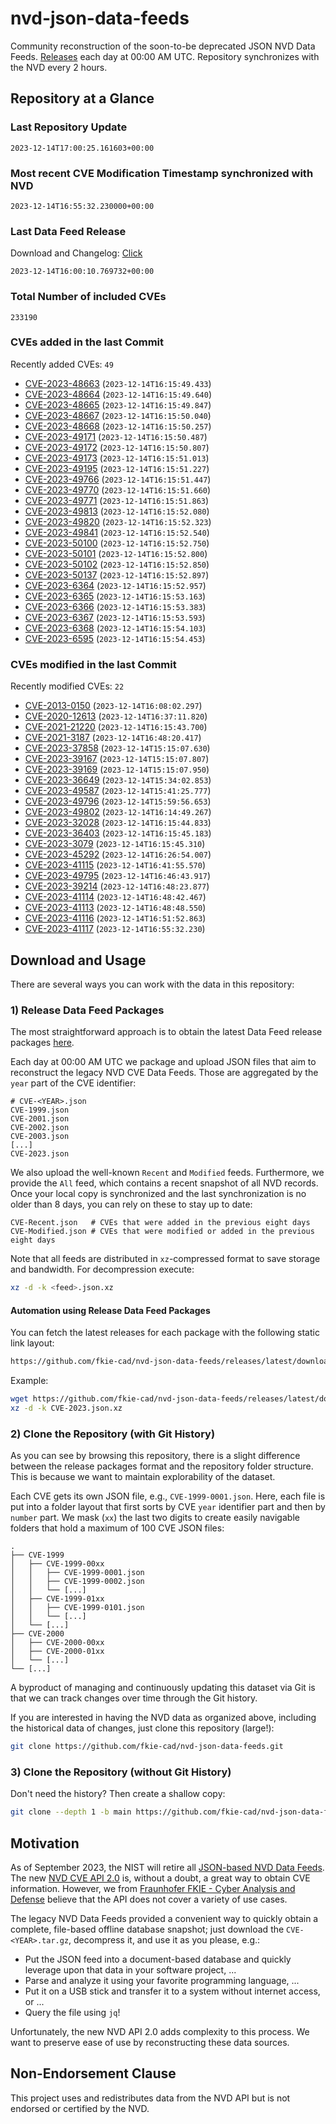# nvd-json-data-feeds

Community reconstruction of the soon-to-be deprecated JSON NVD Data Feeds. 
[Releases](https://github.com/fkie-cad/nvd-json-data-feeds/releases/latest) each day at 00:00 AM UTC.
Repository synchronizes with the NVD every 2 hours.

## Repository at a Glance

### Last Repository Update

```plain
2023-12-14T17:00:25.161603+00:00
```

### Most recent CVE Modification Timestamp synchronized with NVD

```plain
2023-12-14T16:55:32.230000+00:00
```

### Last Data Feed Release

Download and Changelog: [Click](https://github.com/fkie-cad/nvd-json-data-feeds/releases/latest)

```plain
2023-12-14T16:00:10.769732+00:00
```

### Total Number of included CVEs

```plain
233190
```

### CVEs added in the last Commit

Recently added CVEs: `49`

* [CVE-2023-48663](CVE-2023/CVE-2023-486xx/CVE-2023-48663.json) (`2023-12-14T16:15:49.433`)
* [CVE-2023-48664](CVE-2023/CVE-2023-486xx/CVE-2023-48664.json) (`2023-12-14T16:15:49.640`)
* [CVE-2023-48665](CVE-2023/CVE-2023-486xx/CVE-2023-48665.json) (`2023-12-14T16:15:49.847`)
* [CVE-2023-48667](CVE-2023/CVE-2023-486xx/CVE-2023-48667.json) (`2023-12-14T16:15:50.040`)
* [CVE-2023-48668](CVE-2023/CVE-2023-486xx/CVE-2023-48668.json) (`2023-12-14T16:15:50.257`)
* [CVE-2023-49171](CVE-2023/CVE-2023-491xx/CVE-2023-49171.json) (`2023-12-14T16:15:50.487`)
* [CVE-2023-49172](CVE-2023/CVE-2023-491xx/CVE-2023-49172.json) (`2023-12-14T16:15:50.807`)
* [CVE-2023-49173](CVE-2023/CVE-2023-491xx/CVE-2023-49173.json) (`2023-12-14T16:15:51.013`)
* [CVE-2023-49195](CVE-2023/CVE-2023-491xx/CVE-2023-49195.json) (`2023-12-14T16:15:51.227`)
* [CVE-2023-49766](CVE-2023/CVE-2023-497xx/CVE-2023-49766.json) (`2023-12-14T16:15:51.447`)
* [CVE-2023-49770](CVE-2023/CVE-2023-497xx/CVE-2023-49770.json) (`2023-12-14T16:15:51.660`)
* [CVE-2023-49771](CVE-2023/CVE-2023-497xx/CVE-2023-49771.json) (`2023-12-14T16:15:51.863`)
* [CVE-2023-49813](CVE-2023/CVE-2023-498xx/CVE-2023-49813.json) (`2023-12-14T16:15:52.080`)
* [CVE-2023-49820](CVE-2023/CVE-2023-498xx/CVE-2023-49820.json) (`2023-12-14T16:15:52.323`)
* [CVE-2023-49841](CVE-2023/CVE-2023-498xx/CVE-2023-49841.json) (`2023-12-14T16:15:52.540`)
* [CVE-2023-50100](CVE-2023/CVE-2023-501xx/CVE-2023-50100.json) (`2023-12-14T16:15:52.750`)
* [CVE-2023-50101](CVE-2023/CVE-2023-501xx/CVE-2023-50101.json) (`2023-12-14T16:15:52.800`)
* [CVE-2023-50102](CVE-2023/CVE-2023-501xx/CVE-2023-50102.json) (`2023-12-14T16:15:52.850`)
* [CVE-2023-50137](CVE-2023/CVE-2023-501xx/CVE-2023-50137.json) (`2023-12-14T16:15:52.897`)
* [CVE-2023-6364](CVE-2023/CVE-2023-63xx/CVE-2023-6364.json) (`2023-12-14T16:15:52.957`)
* [CVE-2023-6365](CVE-2023/CVE-2023-63xx/CVE-2023-6365.json) (`2023-12-14T16:15:53.163`)
* [CVE-2023-6366](CVE-2023/CVE-2023-63xx/CVE-2023-6366.json) (`2023-12-14T16:15:53.383`)
* [CVE-2023-6367](CVE-2023/CVE-2023-63xx/CVE-2023-6367.json) (`2023-12-14T16:15:53.593`)
* [CVE-2023-6368](CVE-2023/CVE-2023-63xx/CVE-2023-6368.json) (`2023-12-14T16:15:54.103`)
* [CVE-2023-6595](CVE-2023/CVE-2023-65xx/CVE-2023-6595.json) (`2023-12-14T16:15:54.453`)


### CVEs modified in the last Commit

Recently modified CVEs: `22`

* [CVE-2013-0150](CVE-2013/CVE-2013-01xx/CVE-2013-0150.json) (`2023-12-14T16:08:02.297`)
* [CVE-2020-12613](CVE-2020/CVE-2020-126xx/CVE-2020-12613.json) (`2023-12-14T16:37:11.820`)
* [CVE-2021-21220](CVE-2021/CVE-2021-212xx/CVE-2021-21220.json) (`2023-12-14T16:15:43.700`)
* [CVE-2021-3187](CVE-2021/CVE-2021-31xx/CVE-2021-3187.json) (`2023-12-14T16:48:20.417`)
* [CVE-2023-37858](CVE-2023/CVE-2023-378xx/CVE-2023-37858.json) (`2023-12-14T15:15:07.630`)
* [CVE-2023-39167](CVE-2023/CVE-2023-391xx/CVE-2023-39167.json) (`2023-12-14T15:15:07.807`)
* [CVE-2023-39169](CVE-2023/CVE-2023-391xx/CVE-2023-39169.json) (`2023-12-14T15:15:07.950`)
* [CVE-2023-36649](CVE-2023/CVE-2023-366xx/CVE-2023-36649.json) (`2023-12-14T15:34:02.853`)
* [CVE-2023-49587](CVE-2023/CVE-2023-495xx/CVE-2023-49587.json) (`2023-12-14T15:41:25.777`)
* [CVE-2023-49796](CVE-2023/CVE-2023-497xx/CVE-2023-49796.json) (`2023-12-14T15:59:56.653`)
* [CVE-2023-49802](CVE-2023/CVE-2023-498xx/CVE-2023-49802.json) (`2023-12-14T16:14:49.267`)
* [CVE-2023-32028](CVE-2023/CVE-2023-320xx/CVE-2023-32028.json) (`2023-12-14T16:15:44.833`)
* [CVE-2023-36403](CVE-2023/CVE-2023-364xx/CVE-2023-36403.json) (`2023-12-14T16:15:45.183`)
* [CVE-2023-3079](CVE-2023/CVE-2023-30xx/CVE-2023-3079.json) (`2023-12-14T16:15:45.310`)
* [CVE-2023-45292](CVE-2023/CVE-2023-452xx/CVE-2023-45292.json) (`2023-12-14T16:26:54.007`)
* [CVE-2023-41115](CVE-2023/CVE-2023-411xx/CVE-2023-41115.json) (`2023-12-14T16:41:55.570`)
* [CVE-2023-49795](CVE-2023/CVE-2023-497xx/CVE-2023-49795.json) (`2023-12-14T16:46:43.917`)
* [CVE-2023-39214](CVE-2023/CVE-2023-392xx/CVE-2023-39214.json) (`2023-12-14T16:48:23.877`)
* [CVE-2023-41114](CVE-2023/CVE-2023-411xx/CVE-2023-41114.json) (`2023-12-14T16:48:42.467`)
* [CVE-2023-41113](CVE-2023/CVE-2023-411xx/CVE-2023-41113.json) (`2023-12-14T16:48:48.550`)
* [CVE-2023-41116](CVE-2023/CVE-2023-411xx/CVE-2023-41116.json) (`2023-12-14T16:51:52.863`)
* [CVE-2023-41117](CVE-2023/CVE-2023-411xx/CVE-2023-41117.json) (`2023-12-14T16:55:32.230`)


## Download and Usage

There are several ways you can work with the data in this repository:

### 1) Release Data Feed Packages

The most straightforward approach is to obtain the latest Data Feed release packages [here](https://github.com/fkie-cad/nvd-json-data-feeds/releases/latest).

Each day at 00:00 AM UTC we package and upload JSON files that aim to reconstruct the legacy NVD CVE Data Feeds.
Those are aggregated by the `year` part of the CVE identifier:

```
# CVE-<YEAR>.json
CVE-1999.json
CVE-2001.json
CVE-2002.json
CVE-2003.json
[...]
CVE-2023.json
```

We also upload the well-known `Recent` and `Modified` feeds.
Furthermore, we provide the `All` feed, which contains a recent snapshot of all NVD records.
Once your local copy is synchronized and the last synchronization is no older than 8 days, you can rely on these to stay up to date:

```plain
CVE-Recent.json   # CVEs that were added in the previous eight days
CVE-Modified.json # CVEs that were modified or added in the previous eight days
```

Note that all feeds are distributed in `xz`-compressed format to save storage and bandwidth.
For decompression execute:

```sh
xz -d -k <feed>.json.xz
```


#### Automation using Release Data Feed Packages

You can fetch the latest releases for each package with the following static link layout:

```sh
https://github.com/fkie-cad/nvd-json-data-feeds/releases/latest/download/CVE-<YEAR>.json.xz
```

Example:

```sh
wget https://github.com/fkie-cad/nvd-json-data-feeds/releases/latest/download/CVE-2023.json.xz
xz -d -k CVE-2023.json.xz
```

### 2) Clone the Repository (with Git History)

As you can see by browsing this repository, there is a slight difference between the release packages format and the repository folder structure.
This is because we want to maintain explorability of the dataset.

Each CVE gets its own JSON file, e.g., `CVE-1999-0001.json`.
Here, each file is put into a folder layout that first sorts by CVE `year` identifier part and then by `number` part.
We mask (`xx`) the last two digits to create easily navigable folders that hold a maximum of 100 CVE JSON files:

```plain
.
├── CVE-1999
│   ├── CVE-1999-00xx
│   │   ├── CVE-1999-0001.json
│   │   ├── CVE-1999-0002.json
│   │   └── [...]
│   ├── CVE-1999-01xx
│   │   ├── CVE-1999-0101.json
│   │   └── [...]
│   └── [...]
├── CVE-2000
│   ├── CVE-2000-00xx
│   ├── CVE-2000-01xx
│   └── [...]
└── [...]
```

A byproduct of managing and continuously updating this dataset via Git is that we can track changes over time through the Git history.

If you are interested in having the NVD data as organized above, including the historical data of changes, just clone this repository (large!):

```sh
git clone https://github.com/fkie-cad/nvd-json-data-feeds.git
```

### 3) Clone the Repository (without Git History)

Don't need the history? Then create a shallow copy:

```sh
git clone --depth 1 -b main https://github.com/fkie-cad/nvd-json-data-feeds.git
```

## Motivation

As of September 2023, the NIST will retire all [JSON-based NVD Data Feeds](https://nvd.nist.gov/vuln/data-feeds#divRetirementBanner-1).
The new [NVD CVE API 2.0](https://nvd.nist.gov/developers/vulnerabilities) is, without a doubt, a great way to obtain CVE information.
However, we from [Fraunhofer FKIE - Cyber Analysis and Defense](https://www.fkie.fraunhofer.de/en/departments/cad.html) believe that the API does not cover a variety of use cases.

The legacy NVD Data Feeds provided a convenient way to quickly obtain a complete, file-based offline database snapshot; just download the `CVE-<YEAR>.tar.gz`, decompress it, and use it as you please, e.g.:

* Put the JSON feed into a document-based database and quickly leverage upon that data in your software project, ...
* Parse and analyze it using your favorite programming language, ...
* Put it on a USB stick and transfer it to a system without internet access, or ...
* Query the file using `jq`!

Unfortunately, the new NVD API 2.0 adds complexity to this process.
We want to preserve ease of use by reconstructing these data sources.

## Non-Endorsement Clause

This project uses and redistributes data from the NVD API but is not endorsed or certified by the NVD.